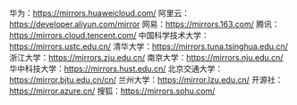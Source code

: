 华为：<https://mirrors.huaweicloud.com/>
阿里云：<https://developer.aliyun.com/mirror>
网易：<https://mirrors.163.com/>
腾讯：<https://mirrors.cloud.tencent.com/>
中国科学技术大学：<https://mirrors.ustc.edu.cn/>
清华大学：<https://mirrors.tuna.tsinghua.edu.cn/>
浙江大学：<https://mirrors.zju.edu.cn/>
南京大学：<https://mirrors.nju.edu.cn/>
华中科技大学：<https://mirrors.hust.edu.cn/>
北京交通大学：<https://mirror.bjtu.edu.cn/cn/>
兰州大学：<https://mirror.lzu.edu.cn/>
开源社：<https://mirror.azure.cn/>
搜狐：<https://mirrors.sohu.com/>